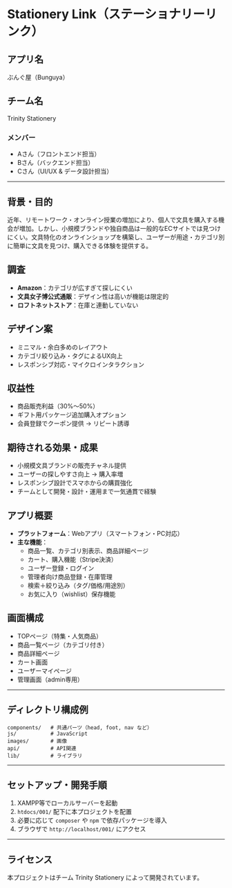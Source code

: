 # Stationery Link（ステーショナリーリンク）

## アプリ名
ぶんぐ屋（Bunguya）

## チーム名
Trinity Stationery

### メンバー
- Aさん（フロントエンド担当）
- Bさん（バックエンド担当）
- Cさん（UI/UX & データ設計担当）

---

## 背景・目的
近年、リモートワーク・オンライン授業の増加により、個人で文具を購入する機会が増加。しかし、小規模ブランドや独自商品は一般的なECサイトでは見つけにくい。文具特化のオンラインショップを構築し、ユーザーが用途・カテゴリ別に簡単に文具を見つけ、購入できる体験を提供する。

## 調査
- **Amazon**：カテゴリが広すぎて探しにくい
- **文具女子博公式通販**：デザイン性は高いが機能は限定的
- **ロフトネットストア**：在庫と連動していない

## デザイン案
- ミニマル・余白多めのレイアウト
- カテゴリ絞り込み・タグによるUX向上
- レスポンシブ対応・マイクロインタラクション

## 収益性
- 商品販売利益（30%～50%）
- ギフト用パッケージ追加購入オプション
- 会員登録でクーポン提供 → リピート誘導

## 期待される効果・成果
- 小規模文具ブランドの販売チャネル提供
- ユーザーの探しやすさ向上 → 購入率増
- レスポンシブ設計でスマホからの購買強化
- チームとして開発・設計・運用まで一気通貫で経験

## アプリ概要
- **プラットフォーム**：Webアプリ（スマートフォン・PC対応）
- **主な機能**：
  - 商品一覧、カテゴリ別表示、商品詳細ページ
  - カート、購入機能（Stripe決済）
  - ユーザー登録・ログイン
  - 管理者向け商品登録・在庫管理
  - 検索＋絞り込み（タグ/価格/用途別）
  - お気に入り（wishlist）保存機能

## 画面構成
- TOPページ（特集・人気商品）
- 商品一覧ページ（カテゴリ付き）
- 商品詳細ページ
- カート画面
- ユーザーマイページ
- 管理画面（admin専用）

---

## ディレクトリ構成例

```
components/   # 共通パーツ（head, foot, nav など）
js/           # JavaScript
images/       # 画像
api/          # API関連
lib/          # ライブラリ
```

---

## セットアップ・開発手順
1. XAMPP等でローカルサーバーを起動
2. `htdocs/001/` 配下に本プロジェクトを配置
3. 必要に応じて `composer` や `npm` で依存パッケージを導入
4. ブラウザで `http://localhost/001/` にアクセス

---

## ライセンス
本プロジェクトはチーム Trinity Stationery によって開発されています。
